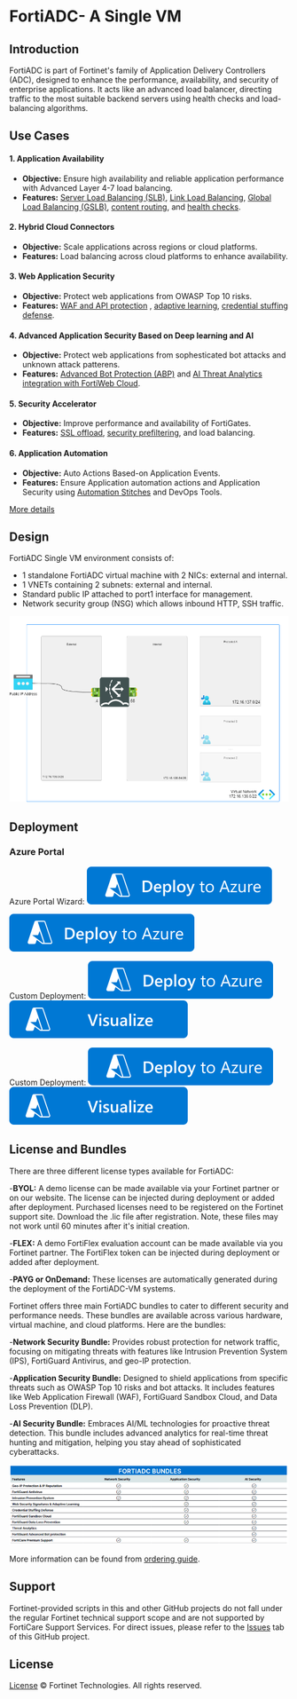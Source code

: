 # FortiADC- A Single VM

## Introduction

FortiADC is part of Fortinet's family of Application Delivery Controllers (ADC), designed to enhance the performance, availability, and security of enterprise applications.
It acts like an advanced load balancer, directing traffic to the most suitable backend servers using health checks and load-balancing algorithms.

## Use Cases

#### 1. Application Availability
- **Objective:** Ensure high availability and reliable application performance with Advanced Layer 4-7 load balancing.
- **Features:** [Server Load Balancing (SLB)](https://docs.fortinet.com/document/fortiadc/7.6.0/administration-guide/975733/server-load-balancing), [Link Load Balancing](https://docs.fortinet.com/document/fortiadc/7.6.0/administration-guide/337937/link-load-balancing), [Global Load Balancing (GSLB)](https://docs.fortinet.com/document/fortiadc/7.6.0/administration-guide/842895/global-load-balancing), [content routing](https://docs.fortinet.com/document/fortiadc/7.6.0/administration-guide/561482/configuring-content-routes), and [health checks](https://docs.fortinet.com/document/fortiadc/7.6.0/administration-guide/922491/health-check).

#### 2. Hybrid Cloud Connectors
- **Objective:** Scale applications across regions or cloud platforms.
- **Features:** Load balancing across cloud platforms to enhance availability.

#### 3. Web Application Security 
- **Objective:** Protect web applications from OWASP Top 10 risks.
- **Features:** [WAF and API protection](https://docs.fortinet.com/document/fortiadc/7.4.2/handbook/503987/web-application-firewall) , [adaptive learning](https://docs.fortinet.com/document/fortiadc/7.6.0/administration-guide/128496/waf-adaptive-learning), [credential stuffing defense](https://docs.fortinet.com/document/fortiadc/7.6.0/administration-guide/870251/configuring-a-credential-stuffing-defense-policy).

#### 4. Advanced Application Security Based on Deep learning and AI
- **Objective:** Protect web applications from sophesticated bot attacks and unknown attack patterens.
- **Features:** [Advanced Bot Protection (ABP)](https://docs.fortinet.com/document/fortiadc/7.6.0/administration-guide/162426/advanced-bot-protection-abp) and [AI Threat Analytics integration with FortiWeb Cloud](https://docs.fortinet.com/document/fortiadc/7.6.0/administration-guide/52944/ai-threat-analytics).

#### 5. Security Accelerator
- **Objective:** Improve performance and availability of FortiGates.
- **Features:** [SSL offload](https://docs.fortinet.com/document/fortiadc/7.6.0/administration-guide/397561/ssl-decryption-by-forward-proxy), [security prefiltering](https://docs.fortinet.com/document/fortiadc/7.6.0/administration-guide/303599/intrusion-prevention), and load balancing.

#### 6. Application Automation
- **Objective:** Auto Actions Based-on Application Events.
- **Features:** Ensure Application automation actions and Application Security using [Automation Stitches](https://docs.fortinet.com/document/fortiadc/7.6.0/administration-guide/599379/automation) and DevOps Tools.

[More details](https://www.fortinet.com/content/dam/fortinet/assets/data-sheets/FortiADC.pdf)

## Design

FortiADC Single VM environment consists of:

- 1 standalone FortiADC virtual machine with 2 NICs: external and internal.
- 1 VNETs containing 2 subnets: external and internal.
- Standard public IP attached to port1 interface for management.
- Network security group (NSG) which allows inbound HTTP, SSH traffic.

![FortiADC-VM azure design](images/fad-single-vm.png)

## Deployment

### Azure Portal

Azure Portal Wizard:
[![Azure Portal Wizard](https://raw.githubusercontent.com/Azure/azure-quickstart-templates/master/1-CONTRIBUTION-GUIDE/images/deploytoazure.svg?sanitize=true)](https://portal.azure.com/#create/Microsoft.Template/uri/https%3A%2F%2Fraw.githubusercontent.com%2F40net-cloud%2Ffortinet-azure-solutions%2Fmain%2FFortiADC%2FA-Single-VM%2FmainTemplate.json/createUIDefinitionUri/https%3A%2F%2Fraw.githubusercontent.com%2F40net-cloud%2Ffortinet-azure-solutions%2Fmain%2FFortiADC%2FA-Single-VM%2FcreateUiDefinition.json)

[![Deploy to Azure](https://raw.githubusercontent.com/Azure/azure-quickstart-templates/master/1-CONTRIBUTION-GUIDE/images/deploytoazure.svg)](https://portal.azure.com/#create/Microsoft.Template/uri/https%3A%2F%2Fraw.githubusercontent.com%2F40net-cloud%2Ffortinet-azure-solutions%2Fmain%2FFortiADC%2FA-Single-VM%2FmainTemplate.json/createUIDefinitionUri/https%3A%2F%2Fraw.githubusercontent.com%2F40net-cloud%2Ffortinet-azure-solutions%2Fmain%2FFortiADC%2FA-Single-VM%2FcreateUiDefinition.json)


Custom Deployment:
[![Deploy To Azure](https://raw.githubusercontent.com/Azure/azure-quickstart-templates/master/1-CONTRIBUTION-GUIDE/images/deploytoazure.svg?sanitize=true)](https://portal.azure.com/#create/Microsoft.Template/uri/https%3A%2F%2Fraw.githubusercontent.com%2F%2FTest%2Fmain%2FFortiADC%2FA-Single-VM%2FmainTemplate.json)
[![Visualize](https://raw.githubusercontent.com/Azure/azure-quickstart-templates/master/1-CONTRIBUTION-GUIDE/images/visualizebutton.svg?sanitize=true)](http://armviz.io/#/?load=https%3A%2F%2Fraw.githubusercontent.com%2F40net-cloud%2Ffortinet-azure-solutions$2Fmain%2FFortiWeb%2FA-Single-VM%2FmainTemplate.json)


Custom Deployment:
[![Deploy To Azure](https://raw.githubusercontent.com/Azure/azure-quickstart-templates/master/1-CONTRIBUTION-GUIDE/images/deploytoazure.svg?sanitize=true)](https://portal.azure.com/#create/Microsoft.Template/uri/https%3A%2F%2Fraw.githubusercontent.com%2F40net-cloud%2Ffortinet-azure-solutions%2Fmain%2FFortiADC%2FA-Single-VM%2FmainTemplate.json)
[![Visualize](https://raw.githubusercontent.com/Azure/azure-quickstart-templates/master/1-CONTRIBUTION-GUIDE/images/visualizebutton.svg?sanitize=true)](http://armviz.io/#/?load=https%3A%2F%2Fraw.githubusercontent.com%2F40net-cloud%2Ffortinet-azure-solutions$2Fmain%2FFortiADC%2FA-Single-VM%2FmainTemplate.json)

## License and Bundles

There are three different license types available for FortiADC:

-**BYOL:** A demo license can be made available via your Fortinet partner or on our website. The license can be injected during deployment or added after deployment. Purchased licenses need to be registered on the Fortinet support site. Download the .lic file after registration. Note, these files may not work until 60 minutes after it's initial creation.

-**FLEX:** A demo FortiFlex evaluation account can be made available via you Fortinet partner. The FortiFlex token can be injected during deployment or added after deployment.

-**PAYG or OnDemand:** These licenses are automatically generated during the deployment of the FortiADC-VM systems.

Fortinet offers three main FortiADC bundles to cater to different security and performance needs. These bundles are available across various hardware, virtual machine, and cloud platforms. Here are the bundles:

-**Network Security Bundle:** Provides robust protection for network traffic, focusing on mitigating threats with features like Intrusion Prevention System (IPS), FortiGuard Antivirus, and geo-IP protection.

-**Application Security Bundle:** Designed to shield applications from specific threats such as OWASP Top 10 risks and bot attacks. It includes features like Web Application Firewall (WAF), FortiGuard Sandbox Cloud, and Data Loss Prevention (DLP).

-**AI Security Bundle:** Embraces AI/ML technologies for proactive threat detection. This bundle includes advanced analytics for real-time threat hunting and mitigation, helping you stay ahead of sophisticated cyberattacks.

![FortiADC Bundles](images/fad-bundles.png)

More information can be found from [ordering guide](https://www.fortinet.com/content/dam/fortinet/assets/data-sheets/og-fortiadc.pdf).

## Support

Fortinet-provided scripts in this and other GitHub projects do not fall under the regular Fortinet technical support scope and are not supported by FortiCare Support Services.
For direct issues, please refer to the [Issues](https://github.com/40net-cloud/fortinet-azure-solutions/issues) tab of this GitHub project.

## License

[License](/../../blob/main/LICENSE) © Fortinet Technologies. All rights reserved.
